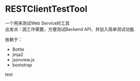 RESTClientTestTool
==================
一个用来测试Web Service的工具  
出发点：因工作需要，方便测试Backend API，并加入简单测试功能.

依赖于：
* Bottle
* jinja2
* jsonview.js
* bootstrap

test